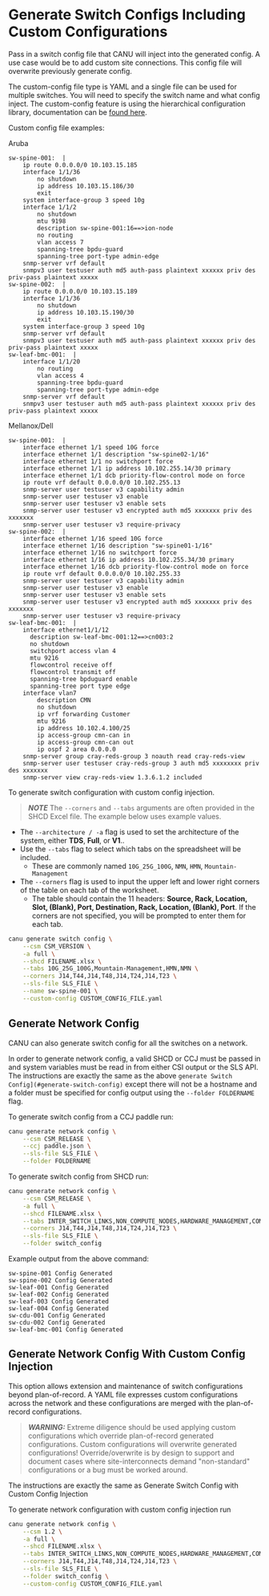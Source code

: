 # Generate Switch Configs Including Custom Configurations

Pass in a switch config file that CANU will inject into the generated config. A use case would be to add custom site
connections. This config file will overwrite previously generate config.

The custom-config file type is YAML and a single file can be used for multiple switches. You will need to specify the
switch name and what config inject. The custom-config feature is using the hierarchical configuration library,
documentation can be [found here](https://netdevops.io/hier_config/).

Custom config file examples:

Aruba

```text
sw-spine-001:  |
    ip route 0.0.0.0/0 10.103.15.185
    interface 1/1/36
        no shutdown
        ip address 10.103.15.186/30
        exit
    system interface-group 3 speed 10g
    interface 1/1/2
        no shutdown
        mtu 9198
        description sw-spine-001:16==>ion-node
        no routing
        vlan access 7
        spanning-tree bpdu-guard
        spanning-tree port-type admin-edge
    snmp-server vrf default
    snmpv3 user testuser auth md5 auth-pass plaintext xxxxxx priv des priv-pass plaintext xxxxx
sw-spine-002:  |
    ip route 0.0.0.0/0 10.103.15.189
    interface 1/1/36
        no shutdown
        ip address 10.103.15.190/30
        exit
    system interface-group 3 speed 10g
    snmp-server vrf default
    snmpv3 user testuser auth md5 auth-pass plaintext xxxxxx priv des priv-pass plaintext xxxxx
sw-leaf-bmc-001:  |
    interface 1/1/20
        no routing
        vlan access 4
        spanning-tree bpdu-guard
        spanning-tree port-type admin-edge
    snmp-server vrf default
    snmpv3 user testuser auth md5 auth-pass plaintext xxxxxx priv des priv-pass plaintext xxxxx
```

Mellanox/Dell

```text
sw-spine-001:  |
    interface ethernet 1/1 speed 10G force
    interface ethernet 1/1 description "sw-spine02-1/16"
    interface ethernet 1/1 no switchport force
    interface ethernet 1/1 ip address 10.102.255.14/30 primary
    interface ethernet 1/1 dcb priority-flow-control mode on force
    ip route vrf default 0.0.0.0/0 10.102.255.13
    snmp-server user testuser v3 capability admin
    snmp-server user testuser v3 enable
    snmp-server user testuser v3 enable sets
    snmp-server user testuser v3 encrypted auth md5 xxxxxxx priv des xxxxxxx
    snmp-server user testuser v3 require-privacy
sw-spine-002:  |
    interface ethernet 1/16 speed 10G force
    interface ethernet 1/16 description "sw-spine01-1/16"
    interface ethernet 1/16 no switchport force
    interface ethernet 1/16 ip address 10.102.255.34/30 primary
    interface ethernet 1/16 dcb priority-flow-control mode on force
    ip route vrf default 0.0.0.0/0 10.102.255.33
    snmp-server user testuser v3 capability admin
    snmp-server user testuser v3 enable
    snmp-server user testuser v3 enable sets
    snmp-server user testuser v3 encrypted auth md5 xxxxxxx priv des xxxxxxx
    snmp-server user testuser v3 require-privacy
sw-leaf-bmc-001:  |
    interface ethernet1/1/12
      description sw-leaf-bmc-001:12==>cn003:2
      no shutdown
      switchport access vlan 4
      mtu 9216
      flowcontrol receive off
      flowcontrol transmit off
      spanning-tree bpduguard enable
      spanning-tree port type edge
    interface vlan7
        description CMN
        no shutdown
        ip vrf forwarding Customer
        mtu 9216
        ip address 10.102.4.100/25
        ip access-group cmn-can in
        ip access-group cmn-can out
        ip ospf 2 area 0.0.0.0
    snmp-server group cray-reds-group 3 noauth read cray-reds-view
    snmp-server user testuser cray-reds-group 3 auth md5 xxxxxxxx priv des xxxxxxx
    snmp-server view cray-reds-view 1.3.6.1.2 included
```

To generate switch configuration with custom config injection.

> ***NOTE*** The `--corners` and `--tabs` arguments are often provided in the SHCD Excel file. The example below uses
> example values.

* The `--architecture / -a` flag is used to set the architecture of the system, either **TDS**, **Full**, or **V1**..
* Use the `--tabs` flag to select which tabs on the spreadsheet will be included.
    * These are commonly named `10G_25G_100G`, `NMN`, `HMN`, `Mountain-Management`
* The `--corners` flag is used to input the upper left and lower right corners of the table on each tab of the worksheet. 
    * The table should contain the 11 headers: **Source, Rack, Location, Slot, (Blank), Port, Destination, Rack, Location, (Blank), Port**. If the corners are not specified, you will be prompted to enter them for each tab.

```bash
canu generate switch config \
    --csm CSM_VERSION \
    -a full \
    --shcd FILENAME.xlsx \
    --tabs 10G_25G_100G,Mountain-Management,HMN,NMN \
    --corners J14,T44,J14,T48,J14,T24,J14,T23 \
    --sls-file SLS_FILE \
    --name sw-spine-001 \
    --custom-config CUSTOM_CONFIG_FILE.yaml
```

## Generate Network Config

CANU can also generate switch config for all the switches on a network.

In order to generate network config, a valid SHCD or CCJ must be passed in and system variables must be read in from
either CSI output or the SLS API. The instructions are exactly the same as the
above `generate Switch Config](#generate-switch-config)` except there will not be a hostname and a folder must be
specified for config output using the `--folder FOLDERNAME` flag.

To generate switch config from a CCJ paddle run:

```bash
canu generate network config \
    --csm CSM_RELEASE \
    --ccj paddle.json \
    --sls-file SLS_FILE \
    --folder FOLDERNAME
```

To generate switch config from SHCD run:

```bash
canu generate network config \
    --csm CSM_RELEASE \
    -a full \
    --shcd FILENAME.xlsx \
    --tabs INTER_SWITCH_LINKS,NON_COMPUTE_NODES,HARDWARE_MANAGEMENT,COMPUTE_NODES \
    --corners J14,T44,J14,T48,J14,T24,J14,T23 \
    --sls-file SLS_FILE \
    --folder switch_config
```

Example output from the above command:

```text
sw-spine-001 Config Generated
sw-spine-002 Config Generated
sw-leaf-001 Config Generated
sw-leaf-002 Config Generated
sw-leaf-003 Config Generated
sw-leaf-004 Config Generated
sw-cdu-001 Config Generated
sw-cdu-002 Config Generated
sw-leaf-bmc-001 Config Generated
```

## Generate Network Config With Custom Config Injection

This option allows extension and maintenance of switch configurations beyond plan-of-record. A YAML file expresses
custom configurations across the network and these configurations are merged with the plan-of-record configurations.

> ***WARNING:*** Extreme diligence should be used applying custom configurations which override plan-of-record generated
configurations. Custom configurations will overwrite generated configurations! Override/overwrite is by design to
support and document cases where site-interconnects demand "non-standard" configurations or a bug must be worked around.

The instructions are exactly the same as Generate Switch Config with Custom Config Injection

To generate network configuration with custom config injection run

```bash
canu generate network config \
    --csm 1.2 \
    -a full \
    --shcd FILENAME.xlsx \
    --tabs INTER_SWITCH_LINKS,NON_COMPUTE_NODES,HARDWARE_MANAGEMENT,COMPUTE_NODES \
    --corners J14,T44,J14,T48,J14,T24,J14,T23 \
    --sls-file SLS_FILE \
    --folder switch_config \
    --custom-config CUSTOM_CONFIG_FILE.yaml
```

